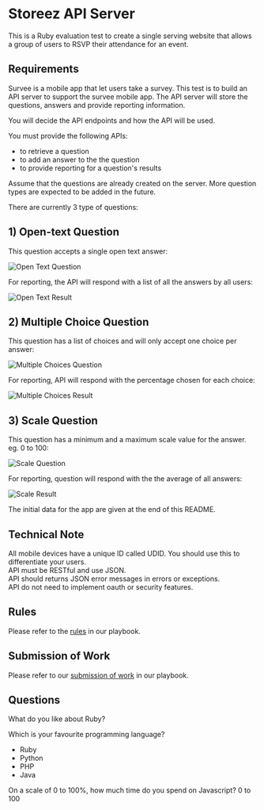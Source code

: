 # Storeez API Server
This is a Ruby evaluation test to create a single serving website that allows a group of users to RSVP their attendance for an event.

## Requirements
Survee is a mobile app that let users take a survey.
This test is to build an API server to support the survee mobile app.
The API server will store the questions, answers and provide reporting information.

You will decide the API endpoints and how the API will be used.

You must provide the following APIs:
- to retrieve a question
- to add an answer to the the question
- to provide reporting for a question's results

Assume that the questions are already created on the server.
More question types are expected to be added in the future.

There are currently 3 type of questions:  
## 1) Open-text Question  
This question accepts a single open text answer:

![Open Text Question](images/open-text-question.jpg "Open Text Question")

For reporting, the API will respond with a list of all the answers by all users:

![Open Text Result](images/open-text-result.jpg)

## 2) Multiple Choice Question  
This question has a list of choices and will only accept one choice per answer:

![Multiple Choices Question](images/multiple-choice-question.jpg)

For reporting, API will respond with the percentage chosen for each choice:

![Multiple Choices Result](images/multiple-choice-result.jpg)

## 3) Scale Question
This question has a minimum and a maximum scale value for the answer. eg. 0 to 100:

![Scale Question](images/scale-question.jpg)

For reporting, question will respond with the the average of all answers:

![Scale Result](images/scale-result.jpg)

The initial data for the app are given at the end of this README.

## Technical Note
All mobile devices have a unique ID called UDID. You should use this to differentiate your users.  
API must be RESTful and use JSON.  
API should returns JSON error messages in errors or exceptions.  
API do not need to implement oauth or security features.  

## Rules
Please refer to the [rules](https://github.com/futureworkz/playbook/tree/master/protocols/ruby-evaluation-test#rules) in our playbook.

## Submission of Work
Please refer to our [submission of work](https://github.com/futureworkz/playbook/tree/master/protocols/ruby-evaluation-test#submission-of-work) in our playbook.

## Questions
What do you like about Ruby?

Which is your favourite programming language?
- Ruby
- Python
- PHP
- Java

On a scale of 0 to 100%, how much time do you spend on Javascript?
0 to 100
